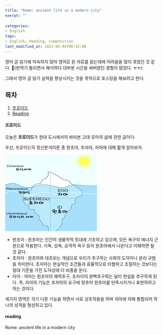 ```yaml
---
title: "Rome: ancient life in a modern city"
exerpt: ""

categories:
- English
tags:
- English, Reading, Composition
last_modified_at: 2021-05-04T00:32:00
---
```


영어 글 읽기에 익숙하지 않아 영어로 된 자료를 읽는데에 어려움을 많이 겪었던 것 같다. (번역기 돌리면서 해석하다 대부분 시간을 써버렸던 경험이 많았다. ㅠㅠ)

그래서 영어 글 읽기 실력을 향상시키는 것을 목적으로 포스팅을 해보려고 한다.

## 목차
1. [프로이드](#프로이드)
2. [Reading](#reading)

#### 프로이드

오늘은 **프로이드**가 현대 도시에서의 바라본 고대 로마의 삶에 관한 글이다.

우선, 프로이드의 정신분석이론 중 원초아, 초자아, 자아에 대해 짧게 알아보자.

[<img src="/assets/freud_theory.png" width="300" height='250'>](https://m.blog.naver.com/PostView.nhn?blogId=hodu79&logNo=221097463689&proxyReferer=https:%2F%2Fwww.google.com%2F)

- 원초아
  : 원초아는 인간의 생물학적 토대에 기초하고 있으며, 모든 욕구의 에너지 근원으로 작용한다. 식욕, 성욕, 공격적 욕구 등이 원초아에서 나온다고 이해하면 될 것 같다.
- 초자아
  : 원초아와 대조되는 개념으로 우리가 추구하는 사회의 도덕이나 윤리 규범을 의미한다. 초자아는 현실적인 조건들과 효율적으로 타협하고 조절하는 것보다는 절대 기준을 가진 도덕성에 더 비중을 둔다.
- 자아
  : 자아는 원초아의 쾌락추구, 초자아의 완벽추구와는 달리 현실을 추구하게 된다. 즉, 자아의 기능은 초자아의 요구에 맞추어 원초아를 만족시키거나 표현하려고 하는 것이다.

세가지 영역은 각기 다른 기능을 하면서 서로 상호작용을 하며 자아에 의해 통합되어 하나의 성격을 형성하고 있다.

#### reading

Rome: ancient life in a modern city
